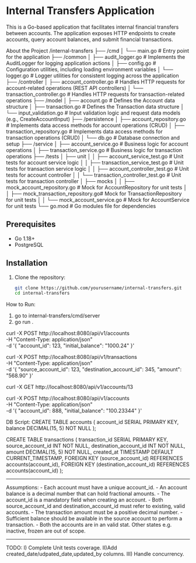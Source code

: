 # Internal Transfers Application

This is a Go-based application that facilitates internal financial transfers between accounts. The application exposes HTTP endpoints to create accounts, query account balances, and submit financial transactions.

About the Project
/internal-transfers
├── /cmd
│   └── main.go                             # Entry point for the application
├── /common
│   ├── audit_logger.go                    # Implements the AuditLogger for logging application actions
│   ├── config.go                          # Configuration utilities, including loading environment variables
│   └── logger.go                          # Logger utilities for consistent logging across the application
├── /controller
│   ├── account_controller.go              # Handles HTTP requests for account-related operations (REST API controllers)
│   └── transaction_controller.go          # Handles HTTP requests for transaction-related operations
├── /model
│   ├── account.go                         # Defines the Account data structure
│   ├── transaction.go                     # Defines the Transaction data structure
│   └── input_validation.go                # Input validation logic and request data models (e.g., CreateAccountInput)
├── /persistence
│   ├── account_repository.go              # Implements data access methods for account operations (CRUD)
│   ├── transaction_repository.go          # Implements data access methods for transaction operations (CRUD)
│   └── db.go                              # Database connection and setup
├── /service
│   ├── account_service.go                 # Business logic for account operations
│   ├── transaction_service.go             # Business logic for transaction operations
├── /tests
│   ├── unit
│   │   ├── account_service_test.go        # Unit tests for account service logic
│   │   ├── transaction_service_test.go    # Unit tests for transaction service logic
│   │   ├── account_controller_test.go     # Unit tests for account controller
│   │   └── transaction_controller_test.go # Unit tests for transaction controller
│   ├── mocks
│   │   ├── mock_account_repository.go    # Mock for AccountRepository for unit tests
│   │   ├── mock_transaction_repository.go# Mock for TransactionRepository for unit tests
│   │   └── mock_account_service.go       # Mock for AccountService for unit tests
└── go.mod                                 # Go modules file for dependencies



## Prerequisites

- Go 1.18+
- PostgreSQL

## Installation

1. Clone the repository:
   ```bash
   git clone https://github.com/yourusername/internal-transfers.git
   cd internal-transfers
How to Run:
1. go to internal-transfers/cmd/server
2. go run .


curl -X POST http://localhost:8080/api/v1/accounts \
-H "Content-Type: application/json" \
-d '{
  "account_id": 123,
  "initial_balance": "1000.24"
}'


curl -X POST http://localhost:8080/api/v1/transactions \
-H "Content-Type: application/json" \
-d '{
  "source_account_id": 123,
  "destination_account_id": 345,
  "amount": "568.90"
}'


curl -X GET http://localhost:8080/api/v1/accounts/13


curl -X POST http://localhost:8080/api/v1/accounts \
-H "Content-Type: application/json" \
-d '{
  "account_id": 888,
  "initial_balance": "100.23344"
}'


DB Script:
CREATE TABLE accounts (
    account_id SERIAL PRIMARY KEY,
    balance DECIMAL(15, 5) NOT NULL
);


CREATE TABLE transactions (
    transaction_id SERIAL PRIMARY KEY,
    source_account_id INT NOT NULL,
    destination_account_id INT NOT NULL,
    amount DECIMAL(15, 5) NOT NULL,
    created_at TIMESTAMP DEFAULT CURRENT_TIMESTAMP,
    FOREIGN KEY (source_account_id) REFERENCES accounts(account_id),
    FOREIGN KEY (destination_account_id) REFERENCES accounts(account_id)
);

*****
   Assumptions:
    - Each account must have a unique account_id.
    - An account balance is a decimal number that can hold fractional amounts.
    - The account_id is a mandatory field when creating an account.
    - Both source_account_id and destination_account_id must refer to existing, valid accounts.
    - The transaction amount must be a positive decimal number.
    - Sufficient balance should be available in the source account to perform a transaction.
    - Both the accounts are in an valid stat. Other states e.g. inactive, frozen are out of scope.
    
***
TODO:
I) Complete Unit tests coverage.
II)Add created_date/udpated_date,updated_by columns.
III) Handle concurrency.
